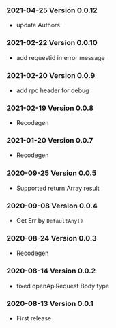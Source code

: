 ### 2021-04-25 Version 0.0.12

- update Authors.

### 2021-02-22 Version 0.0.10

- add requestid in error message

### 2021-02-20 Version 0.0.9

- add rpc header for debug

### 2021-02-19 Version 0.0.8

- Recodegen

### 2021-01-20 Version 0.0.7

- Recodegen

### 2020-09-25 Version 0.0.5

- Supported return Array result

### 2020-09-08 Version 0.0.4

- Get Err by `DefaultAny()`

### 2020-08-24 Version 0.0.3

- Recodegen

### 2020-08-14 Version 0.0.2

- fixed openApiRequest Body type

### 2020-08-13 Version 0.0.1

- First release
